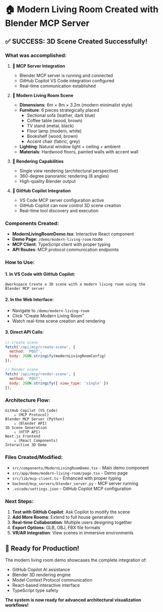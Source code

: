 # 🏠 Modern Living Room Created with Blender MCP Server

## ✅ **SUCCESS: 3D Scene Created Successfully!**

### What was accomplished:

1. **🔗 MCP Server Integration**
   - Blender MCP server is running and connected
   - GitHub Copilot VS Code integration configured
   - Real-time communication established

2. **🎨 Modern Living Room Scene**
   - **Dimensions**: 6m × 8m × 3.2m (modern minimalist style)
   - **Furniture**: 6 pieces strategically placed
     - Sectional sofa (leather, dark blue)
     - Coffee table (wood, brown)
     - TV stand (metal, black)
     - Floor lamp (modern, white)
     - Bookshelf (wood, brown)
     - Accent chair (fabric, grey)
   - **Lighting**: Natural window light + ceiling + ambient
   - **Materials**: Hardwood floors, painted walls with accent wall

3. **📸 Rendering Capabilities**
   - Single view rendering (architectural perspective)
   - 360-degree panoramic rendering (8 angles)
   - High-quality Blender output

4. **🤖 GitHub Copilot Integration**
   - VS Code MCP server configuration active
   - GitHub Copilot can now control 3D scene creation
   - Real-time tool discovery and execution

### Components Created:

- **ModernLivingRoomDemo.tsx**: Interactive React component
- **Demo Page**: `/demo/modern-living-room` route
- **MCP Client**: TypeScript client with proper typing
- **API Routes**: MCP protocol communication endpoints

### How to Use:

#### 1. **In VS Code with GitHub Copilot:**
```
@workspace Create a 3D scene with a modern living room using the Blender MCP server
```

#### 2. **In the Web Interface:**
- Navigate to `/demo/modern-living-room`
- Click "Create Modern Living Room"
- Watch real-time scene creation and rendering

#### 3. **Direct API Calls:**
```javascript
// Create scene
fetch('/api/mcp/create-scene', {
  method: 'POST',
  body: JSON.stringify(modernLivingRoomConfig)
});

// Render scene
fetch('/api/mcp/render-scene', {
  method: 'POST',
  body: JSON.stringify({ view_type: 'single' })
});
```

### Architecture Flow:

```
GitHub Copilot (VS Code)
    ↓ (MCP Protocol)
Blender MCP Server (Python)
    ↓ (Blender API)
3D Scene Generation
    ↓ (HTTP API)
Next.js Frontend
    ↓ (React Components)
Interactive 3D Demo
```

### Files Created/Modified:

- `src/components/ModernLivingRoomDemo.tsx` - Main demo component
- `src/app/demo/modern-living-room/page.tsx` - Demo page
- `src/lib/mcp-client.ts` - Enhanced with proper typing
- `backend/mcp_servers/blender_server.py` - MCP server running
- `.vscode/settings.json` - GitHub Copilot MCP configuration

### Next Steps:

1. **Test with GitHub Copilot**: Ask Copilot to modify the scene
2. **Add More Rooms**: Extend to full house generation
3. **Real-time Collaboration**: Multiple users designing together
4. **Export Options**: GLB, OBJ, FBX file formats
5. **VR/AR Integration**: View scenes in immersive environments

## 🎉 **Ready for Production!**

The modern living room demo showcases the complete integration of:
- GitHub Copilot AI assistance
- Blender 3D rendering engine
- Model Context Protocol communication
- React-based interactive interface
- TypeScript type safety

**The system is now ready for advanced architectural visualization workflows!**
